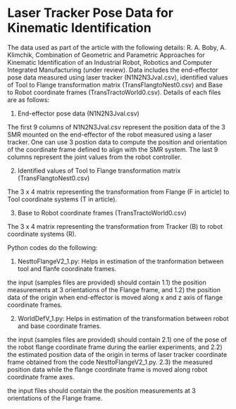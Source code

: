 # Laser Tracker Pose Data for Kinematic Identification
The data used as part of the article with the following details: R. A. Boby, A. Klimchik, Combination of Geometric and Parametric Approaches for Kinematic Identification of an Industrial Robot, Robotics and Computer Integrated Manufacturing (under review). Data includes the end-effector pose data measured using laser tracker (N1N2N3Jval.csv), identified values of Tool to Flange transformation matrix (TransFlangtoNest0.csv) and Base to Robot coordinate frames (TransTractoWorld0.csv). Details of each files are as follows:

1. End-effector pose data (N1N2N3Jval.csv)

The first 9 columns of N1N2N3Jval.csv represent the position data of the 3 SMR mounted on the end-effector of the robot measured using a laser tracker. One can use 3 postion data to compute the position and orientation of the coordinate frame defined to align with the SMR system. 
The last 9 columns represent the joint values from the robot controller.

2. Identified values of Tool to Flange transformation matrix (TransFlangtoNest0.csv)

The 3 x 4 matrix representing the transformation from Flange (F in article) to Tool coordinate systems (T in article).

3. Base to Robot coordinate frames (TransTractoWorld0.csv)

The 3 x 4 matrix representing the transformation from Tracker (B) to robot coordinate systems (R).

Python codes do the following:

1) NesttoFlangeV2_1.py: Helps in estimation of the tranformation between tool and flanfe coordinate frames.

the input (samples files are provided) should contain 
1.1) the position measurements at 3 orientations of the Flange frame, and
1.2) the position data of the origin when end-effector is moved along x and z axis of flange coordinate frames.

2) WorldDefV_1.py: Helps in estimation of the transformation between robot and base coordinate frames.

the input (samples files are provided) should contain 
2.1) one of the pose of the robot flange coordinate frame during the earlier experiments, and
2.2) the estimated position data of the origin in terms of laser tracker coordinate frame obtained from the code NesttoFlangeV2_1.py.
2.3) the measured position data while the flange coordinate frame is moved along robot coordinate frame axes. 

the input files should contain the the position measurements at 3 orientations of the Flange frame.
